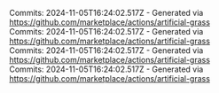 Commits: 2024-11-05T16:24:02.517Z - Generated via https://github.com/marketplace/actions/artificial-grass
<br>
Commits: 2024-11-05T16:24:02.517Z - Generated via https://github.com/marketplace/actions/artificial-grass
<br>
Commits: 2024-11-05T16:24:02.517Z - Generated via https://github.com/marketplace/actions/artificial-grass
<br>
Commits: 2024-11-05T16:24:02.517Z - Generated via https://github.com/marketplace/actions/artificial-grass
<br>
